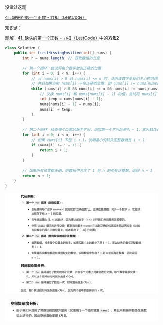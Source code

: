



没做过这题



[41. 缺失的第一个正数 - 力扣（LeetCode）](https://leetcode.cn/problems/first-missing-positive/description/?envType=study-plan-v2&envId=top-100-liked)



知识点：





题解：[41. 缺失的第一个正数 - 力扣（LeetCode）](https://leetcode.cn/problems/first-missing-positive/solutions/304743/que-shi-de-di-yi-ge-zheng-shu-by-leetcode-solution/?envType=study-plan-v2&envId=top-100-liked)中的**方法2**





```java
class Solution {
    public int firstMissingPositive(int[] nums) {
        int n = nums.length; // 获取数组的长度

        // 第一个循环：尝试将每个数字放到正确的位置
        for (int i = 0; i < n; i++) {
            // 当 nums[i] > 0 且 nums[i] <= n 时，说明该数字是我们关心的范围内的有效正整数
            // 并且如果当前 nums[i] 不在正确的位置，即 nums[i] != nums[nums[i] - 1]，则需要交换
            while (nums[i] > 0 && nums[i] <= n && nums[i] != nums[nums[i] - 1]) {
                // 交换 nums[i] 和 nums[nums[i] - 1] 的值，尝试将 nums[i] 放到正确的位置
                int temp = nums[nums[i] - 1];
                nums[nums[i] - 1] = nums[i];
                nums[i] = temp;
            }
        }

        // 第二个循环：检查哪个位置的数字不对，返回第一个不对的索引 + 1，即为缺失的最小正整数
        for (int i = 0; i < n; i++) {
            // 如果 nums[i] 不是 i + 1，说明最小的缺失正整数就是 i + 1
            if (nums[i] != i + 1) {
                return i + 1;
            }
        }

        // 如果所有位置都正确，则数组中包含了 1 到 n 的所有正整数，返回 n + 1
        return n + 1;
    }
}

```



![{14A6CC6F-24A5-4D29-A7C0-BAE6A731BBCD}](assets/{14A6CC6F-24A5-4D29-A7C0-BAE6A731BBCD}.png)



![{CACB659F-EF81-411D-8A2D-AC7A8AEC732C}](assets/{CACB659F-EF81-411D-8A2D-AC7A8AEC732C}.png)
